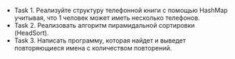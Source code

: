 * Task 1. Реализуйте структуру телефонной книги с помощью HashMap учитывая, что 1 человек может иметь несколько телефонов.
* Task 2. Реализовать алгоритм пирамидальной сортировки (HeadSort).
* Task 3. Написать программу, которая найдет и выведет повторяющиеся имена с количеством повторений.